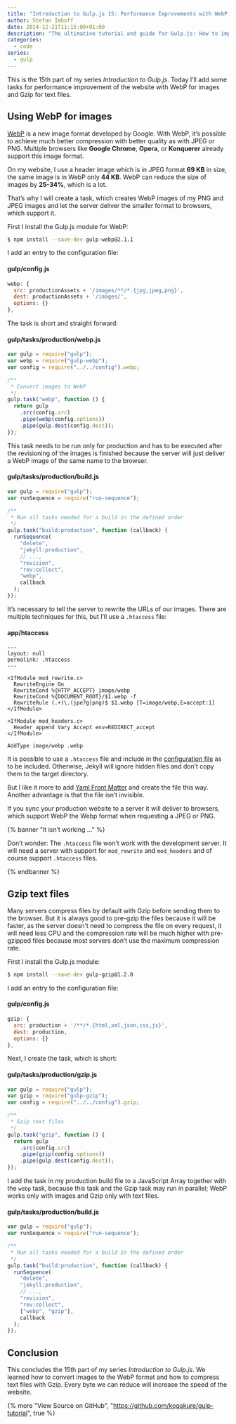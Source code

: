 ```yaml
---
title: "Introduction to Gulp.js 15: Performance Improvements with WebP and Gzip"
author: Stefan Imhoff
date: 2014-12-21T11:15:00+01:00
description: "The ultimative tutorial and guide for Gulp.js: How to improve the speed and performance of your website with WebP and Gzip."
categories:
  - code
series:
  - gulp
---
```


This is the 15th part of my series _Introduction to Gulp.js_. Today I’ll add some tasks for performance improvement of the website with WebP for images and Gzip for text files.

## Using WebP for images

[WebP](https://developers.google.com/speed/webp/) is a new image format developed by Google. With WebP, it’s possible to achieve much better compression with better quality as with JPEG or PNG. Multiple browsers like **Google Chrome**, **Opera**, or **Konquerer** already support this image format.

On my website, I use a header image which is in JPEG format **69 KB** in size, the same image is in WebP only **44 KB**. WebP can reduce the size of images by **25-34%**, which is a lot.

That’s why I will create a task, which creates WebP images of my PNG and JPEG images and let the server deliver the smaller format to browsers, which support it.

First I install the Gulp.js module for WebP:

```bash
$ npm install --save-dev gulp-webp@2.1.1
```

I add an entry to the configuration file:

#### gulp/config.js

```javascript
webp: {
  src: productionAssets + '/images/**/*.{jpg,jpeg,png}',
  dest: productionAssets + '/images/',
  options: {}
},
```

The task is short and straight forward:

#### gulp/tasks/production/webp.js

```javascript
var gulp = require("gulp");
var webp = require("gulp-webp");
var config = require("../../config").webp;

/**
 * Convert images to WebP
 */
gulp.task("webp", function () {
  return gulp
    .src(config.src)
    .pipe(webp(config.options))
    .pipe(gulp.dest(config.dest));
});
```

This task needs to be run only for production and has to be executed after the revisioning of the images is finished because the server will just deliver a WebP image of the same name to the browser.

#### gulp/tasks/production/build.js

```javascript
var gulp = require("gulp");
var runSequence = require("run-sequence");

/**
 * Run all tasks needed for a build in the defined order
 */
gulp.task("build:production", function (callback) {
  runSequence(
    "delete",
    "jekyll:production",
    // ...,
    "revision",
    "rev:collect",
    "webp",
    callback
  );
});
```

It’s necessary to tell the server to rewrite the URLs of our images. There are multiple techniques for this, but I’ll use a `.htaccess` file:

#### app/htaccess

```apacheconf
---
layout: null
permalink: .htaccess
---

<IfModule mod_rewrite.c>
  RewriteEngine On
  RewriteCond %{HTTP_ACCEPT} image/webp
  RewriteCond %{DOCUMENT_ROOT}/$1.webp -f
  RewriteRule (.+)\.(jpe?g|png)$ $1.webp [T=image/webp,E=accept:1]
</IfModule>

<IfModule mod_headers.c>
  Header append Vary Accept env=REDIRECT_accept
</IfModule>

AddType image/webp .webp
```

It is possible to use a `.htaccess` file and include in the [configuration file](https://jekyllrb.com/docs/configuration/) as to be included. Otherwise, Jekyll will ignore hidden files and don’t copy them to the target directory.

But I like it more to add [Yaml Front Matter](https://jekyllrb.com/docs/frontmatter/) and create the file this way. Another advantage is that the file isn’t invisible.

If you sync your production website to a server it will deliver to browsers, which support WebP the Webp format when requesting a JPEG or PNG.

{% banner "It isn’t working …" %}

Don’t wonder: The `.htaccess` file won’t work with the development server. It will need a server with support for `mod_rewrite` and `mod_headers` and of course support `.htaccess` files.

{% endbanner %}

## Gzip text files

Many servers compress files by default with Gzip before sending them to the browser. But it is always good to pre-gzip the files because it will be faster, as the server doesn’t need to compress the file on every request, it will need less CPU and the compression rate will be much higher with pre-gzipped files because most servers don’t use the maximum compression rate.

First I install the Gulp.js module:

```bash
$ npm install --save-dev gulp-gzip@1.2.0
```

I add an entry to the configuration file:

#### gulp/config.js

```javascript
gzip: {
  src: production + '/**/*.{html,xml,json,css,js}',
  dest: production,
  options: {}
},
```

Next, I create the task, which is short:

#### gulp/tasks/production/gzip.js

```javascript
var gulp = require("gulp");
var gzip = require("gulp-gzip");
var config = require("../../config").gzip;

/**
 * Gzip text files
 */
gulp.task("gzip", function () {
  return gulp
    .src(config.src)
    .pipe(gzip(config.options))
    .pipe(gulp.dest(config.dest));
});
```

I add the task in my production build file to a JavaScript Array together with the `webp` task, because this task and the Gzip task may run in parallel; WebP works only with images and Gzip only with text files.

#### gulp/tasks/production/build.js

```javascript
var gulp = require("gulp");
var runSequence = require("run-sequence");

/**
 * Run all tasks needed for a build in the defined order
 */
gulp.task("build:production", function (callback) {
  runSequence(
    "delete",
    "jekyll:production",
    // ...,
    "revision",
    "rev:collect",
    ["webp", "gzip"],
    callback
  );
});
```

## Conclusion

This concludes the 15th part of my series _Introduction to Gulp.js_. We learned how to convert images to the WebP format and how to compress text files with Gzip. Every byte we can reduce will increase the speed of the website.

{% more "View Source on GitHub", "https://github.com/kogakure/gulp-tutorial", true %}
